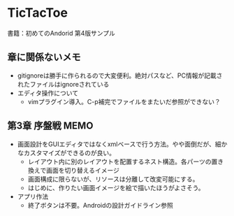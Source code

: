 # TicTacToe

書籍：初めてのAndorid 第4版サンプル

## 章に関係ないメモ
* gitignoreは勝手に作られるので大変便利。絶対パスなど、PC情報が記載されたファイルはignoreされている
* エディタ操作について
    - vimプラグイン導入。C-p補完でファイルをまたいだ参照ができない？

## 第3章 序盤戦 MEMO
* 画面設計をGUIエディタではなくxmlベースで行う方法。やや面倒だが、細かなカスタマイズができるのが良い。
    - レイアウト内に別のレイアウトを配置するネスト構造。各パーツの置き換えで画面を切り替えるイメージ
    - 画面構成に限らないが、リソースは分離して改変可能にする。
    - はじめに、作りたい画面イメージを絵で描いたほうがよさそう。
* アプリ作法
    - 終了ボタンは不要。Androidの設計ガイドライン参照

